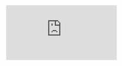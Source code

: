 ![](https://github.com/shafiemukhre/lane-keeping/blob/master/retrofitting%20car%20with%20perception%20hardware%20and%20DL%20algorithm.pdf)
